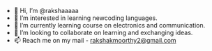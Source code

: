 - 👋 Hi, I’m @rakshaaaaa
- 👀 I’m interested in learning newcoding languages. 
- 🌱 I’m currently learning course on electronics and communication.
- 💞️ I’m looking to collaborate on learning and exchanging ideas.
- 📫 Reach me on my mail - rakshakmoorthy2@gmail.com

<!---
rakshaaaaa/rakshaaaaa is a ✨ special ✨ repository because its `README.md` (this file) appears on your GitHub profile.
You can click the Preview link to take a look at your changes.
--->


